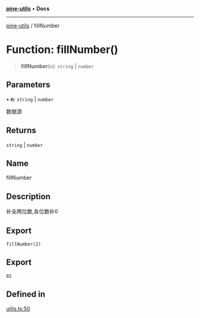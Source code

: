 [**pine-utils**](../README.md) • **Docs**

***

[pine-utils](../globals.md) / fillNumber

# Function: fillNumber()

> **fillNumber**(`n`): `string` \| `number`

## Parameters

• **n**: `string` \| `number`

数据源

## Returns

`string` \| `number`

## Name

fillNumber

## Description

补全两位数,各位数补0

## Export

`
fillNumber(2)
`

## Export

`02`

## Defined in

[utils.ts:50](https://github.com/byzhyt/pine-utils/blob/924fa77904d2b99c7ab94631f9f8a700b695aa96/src/utils.ts#L50)
